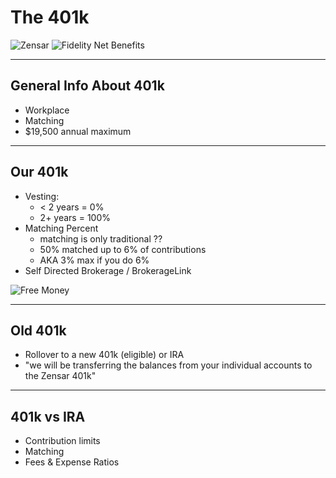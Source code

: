 # The 401k

![Zensar](https://www.zensar.com/sites/all/themes/new_zensar/img/ZensarLogo.png)
![Fidelity Net Benefits](https://workplaceservices.fidelity.com/bin-public/06_NetBenefits_Content/images/navbarlogos/000715208.gif)


---

## General Info About 401k
- Workplace
- Matching
- $19,500 annual maximum

---

## Our 401k
- Vesting:
  - < 2 years = 0%
  - 2+ years = 100%
- Matching Percent
  - matching is only traditional ?? 
  - 50% matched up to 6% of contributions
  - AKA 3% max if you do 6% 
- Self Directed Brokerage / BrokerageLink

![Free Money](https://media.giphy.com/media/uFtywzELtkFzi/giphy.gif)

--- 

## Old 401k
- Rollover to a new 401k (eligible) or IRA
- "we will be transferring the balances from your individual accounts to the Zensar 401k"

---

## 401k vs IRA

- Contribution limits
- Matching
- Fees & Expense Ratios